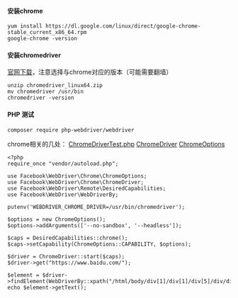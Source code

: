 #### 安装chrome
```
yum install https://dl.google.com/linux/direct/google-chrome-stable_current_x86_64.rpm
google-chrome -version
```
#### 安装chromedriver
[官网下载](https://chromedriver.chromium.org/downloads)，注意选择与chrome对应的版本（可能需要翻墙）
```
unzip chromedriver_linux64.zip
mv chromedriver /usr/bin
chromedriver -version
```
#### PHP 测试
```
composer require php-webdriver/webdriver
```
chrome相关的几处：
[ChromeDriverTest.php](https://github.com/php-webdriver/php-webdriver/blob/main/tests/functional/Chrome/ChromeDriverTest.php)
[ChromeDriver](https://github.com/php-webdriver/php-webdriver/wiki/ChromeDriver)
[ChromeOptions](https://github.com/php-webdriver/php-webdriver/wiki/ChromeOptions)
```
<?php
require_once "vendor/autoload.php";

use Facebook\WebDriver\Chrome\ChromeOptions;
use Facebook\WebDriver\Chrome\ChromeDriver;
use Facebook\WebDriver\Remote\DesiredCapabilities;
use Facebook\WebDriver\WebDriverBy;

putenv('WEBDRIVER_CHROME_DRIVER=/usr/bin/chromedriver');

$options = new ChromeOptions();
$options->addArguments(['--no-sandbox', '--headless']);

$caps = DesiredCapabilities::chrome();
$caps->setCapability(ChromeOptions::CAPABILITY, $options);

$driver = ChromeDriver::start($caps);
$driver->get("https://www.baidu.com/");

$element = $driver->findElement(WebDriverBy::xpath("/html/body/div[1]/div[1]/div[5]/div/div/div[3]/div/a[1]/div"));
echo $element->getText();
```
